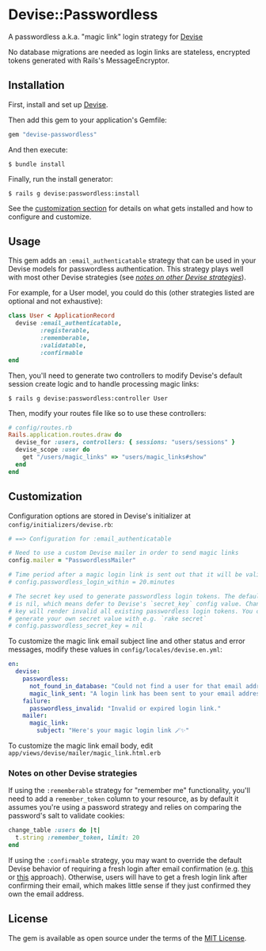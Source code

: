 # Devise::Passwordless

A passwordless a.k.a. "magic link" login strategy for [Devise][]

No database migrations are needed as login links are stateless, encrypted tokens generated with Rails's MessageEncryptor.

## Installation

First, install and set up [Devise][].

Then add this gem to your application's Gemfile:

```ruby
gem "devise-passwordless"
```

And then execute:

```
$ bundle install
```

Finally, run the install generator:

```
$ rails g devise:passwordless:install
```

See the [customization section](#customization) for details on what gets installed and how to configure and customize.

## Usage

This gem adds an `:email_authenticatable` strategy that can be used in your Devise models for passwordless authentication. This strategy plays well with most other Devise strategies (see [*notes on other Devise strategies*](#notes-on-other-devise-strategies)).

For example, for a User model, you could do this (other strategies listed are optional and not exhaustive):

```ruby
class User < ApplicationRecord
  devise :email_authenticatable,
         :registerable,
         :rememberable,
         :validatable,
         :confirmable
end
```

Then, you'll need to generate two controllers to modify Devise's default session create logic and to handle processing magic links:

```
$ rails g devise:passwordless:controller User
```

Then, modify your routes file like so to use these controllers:

```ruby
# config/routes.rb
Rails.application.routes.draw do
  devise_for :users, controllers: { sessions: "users/sessions" }
  devise_scope :user do
    get "/users/magic_links" => "users/magic_links#show"
  end
end
```

## Customization

Configuration options are stored in Devise's initializer at `config/initializers/devise.rb`:

```ruby
# ==> Configuration for :email_authenticatable

# Need to use a custom Devise mailer in order to send magic links
config.mailer = "PasswordlessMailer"

# Time period after a magic login link is sent out that it will be valid for.
# config.passwordless_login_within = 20.minutes

# The secret key used to generate passwordless login tokens. The default value
# is nil, which means defer to Devise's `secret_key` config value. Changing this
# key will render invalid all existing passwordless login tokens. You can
# generate your own secret value with e.g. `rake secret`
# config.passwordless_secret_key = nil
```

To customize the magic link email subject line and other status and error messages, modify these values in `config/locales/devise.en.yml`:

```yaml
en:
  devise:
    passwordless:
      not_found_in_database: "Could not find a user for that email address"
      magic_link_sent: "A login link has been sent to your email address. Please follow the link to log in to your account."
    failure:
      passwordless_invalid: "Invalid or expired login link."
    mailer:
      magic_link:
        subject: "Here's your magic login link 🪄✨"
```

To customize the magic link email body, edit `app/views/devise/mailer/magic_link.html.erb`

### Notes on other Devise strategies

If using the `:rememberable` strategy for "remember me" functionality, you'll need to add a `remember_token` column to your resource, as by default it assumes you're using a password strategy and relies on comparing the password's salt to validate cookies:

```ruby
change_table :users do |t|
  t.string :remember_token, limit: 20
end
```

If using the `:confirmable` strategy, you may want to override the default Devise behavior of requiring a fresh login after email confirmation (e.g. [this](https://stackoverflow.com/a/39010334/215168) or [this](https://stackoverflow.com/a/25865526/215168) approach). Otherwise, users will have to get a fresh login link after confirming their email, which makes little sense if they just confirmed they own the email address.

## License

The gem is available as open source under the terms of the [MIT License](https://opensource.org/licenses/MIT).

[Devise]: https://github.com/heartcombo/devise
